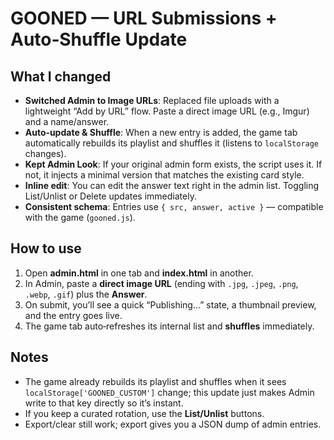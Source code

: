 
# GOONED — URL Submissions + Auto‑Shuffle Update

## What I changed
- **Switched Admin to Image URLs**: Replaced file uploads with a lightweight “Add by URL” flow. Paste a direct image URL (e.g., Imgur) and a name/answer.
- **Auto‑update & Shuffle**: When a new entry is added, the game tab automatically rebuilds its playlist and shuffles it (listens to `localStorage` changes).
- **Kept Admin Look**: If your original admin form exists, the script uses it. If not, it injects a minimal version that matches the existing card style.
- **Inline edit**: You can edit the answer text right in the admin list. Toggling List/Unlist or Delete updates immediately.
- **Consistent schema**: Entries use `{ src, answer, active }` — compatible with the game (`gooned.js`).

## How to use
1. Open **admin.html** in one tab and **index.html** in another.
2. In Admin, paste a **direct image URL** (ending with `.jpg`, `.jpeg`, `.png`, `.webp`, `.gif`) plus the **Answer**.
3. On submit, you’ll see a quick “Publishing…” state, a thumbnail preview, and the entry goes live.
4. The game tab auto‑refreshes its internal list and **shuffles** immediately.

## Notes
- The game already rebuilds its playlist and shuffles when it sees `localStorage['GOONED_CUSTOM']` change; this update just makes Admin write to that key directly so it’s instant.
- If you keep a curated rotation, use the **List/Unlist** buttons.
- Export/clear still work; export gives you a JSON dump of admin entries.
